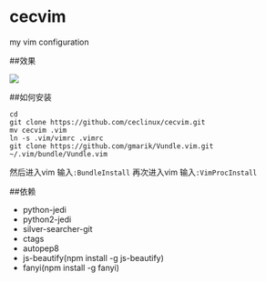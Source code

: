 cecvim
======

my vim configuration

##效果

![](http://img.vim-cn.com/33/6fd2f1a4688c3de24c183badf8c215dba9f7fb.png)

##如何安装

```
cd
git clone https://github.com/ceclinux/cecvim.git
mv cecvim .vim
ln -s .vim/vimrc .vimrc
git clone https://github.com/gmarik/Vundle.vim.git ~/.vim/bundle/Vundle.vim
```
然后进入vim
输入`:BundleInstall`
再次进入vim
输入`:VimProcInstall`

##依赖

- python-jedi
- python2-jedi
- silver-searcher-git
- ctags
- autopep8
- js-beautify(npm install -g js-beautify)
- fanyi(npm install -g fanyi)
